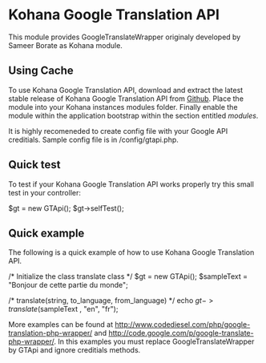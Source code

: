 Kohana Google Translation API
====================

This module provides GoogleTranslateWrapper originaly developed by Sameer Borate as Kohana module.

Using Cache
-----------

To use Kohana Google Translation API, download and extract the latest stable release of Kohana Google Translation API
from [Github](https://github.com/gingo/kohana-google-translation-api). Place the module into your Kohana instances modules 
folder. Finally enable the module within the application bootstrap within the section entitled _modules_.

It is highly recomeneded to create config file with your Google API creditials. Sample config file is 
in <Kohana Google Translation API>/config/gtapi.php.

Quick test
----------

To test if your Kohana Google Translation API works properly try this small test in your controller:

$gt = new GTApi();
$gt->selfTest();

Quick example
-------------

The following is a quick example of how to use Kohana Google Translation API.

/* Initialize the class translate class */
$gt = new GTApi();
$sampleText = "Bonjour de cette partie du monde";
 
/* translate(string, to_language, from_language) */
echo $gt->translate($sampleText , "en", "fr");


More examples can be found at http://www.codediesel.com/php/google-translation-php-wrapper/ 
and http://code.google.com/p/google-translate-php-wrapper/. In this examples you must replace GoogleTranslateWrapper
by GTApi and ignore creditials methods.

